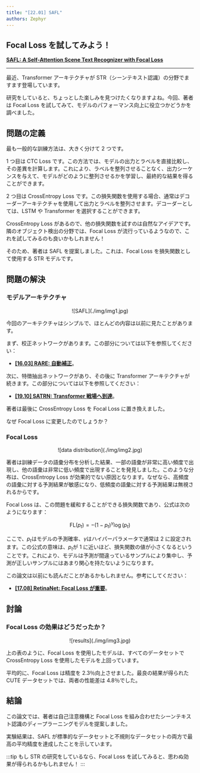 ```yaml
---
title: "[22.01] SAFL"
authors: Zephyr
---
```


## Focal Loss を試してみよう！

[**SAFL: A Self-Attention Scene Text Recognizer with Focal Loss**](https://arxiv.org/abs/2201.00132)

---

最近、Transformer アーキテクチャが STR（シーンテキスト認識）の分野でますます登場しています。

研究をしていると、ちょっとした楽しみを見つけたくなりますよね。今回、著者は Focal Loss を試してみて、モデルのパフォーマンス向上に役立つかどうかを調べました。

## 問題の定義

最も一般的な訓練方法は、大きく分けて 2 つです。

1 つ目は CTC Loss です。この方法では、モデルの出力とラベルを直接比較し、その差異を計算します。これにより、ラベルを整列させることなく、出力シーケンスを与えて、モデルがどのように整列させるかを学習し、最終的な結果を得ることができます。

2 つ目は CrossEntropy Loss です。この損失関数を使用する場合、通常はデコーダーアーキテクチャを使用して出力とラベルを整列させます。デコーダーとしては、LSTM や Transformer を選択することができます。

CrossEntropy Loss があるので、他の損失関数を試すのは自然なアイデアです。隣のオブジェクト検出の分野では、Focal Loss が流行っているようなので、これを試してみるのも良いかもしれません！

そのため、著者は SAFL を提案しました。これは、Focal Loss を損失関数として使用する STR モデルです。

## 問題の解決

### モデルアーキテクチャ

<div align="center">
<figure style={{"width": "85%"}}>
![SAFL](./img/img1.jpg)
</figure>
</div>

今回のアーキテクチャはシンプルで、ほとんどの内容は以前に見たことがあります。

まず、校正ネットワークがあります。この部分については以下を参照してください：

- [**[16.03] RARE: 自動補正**](../1603-rare/index.md)。

次に、特徴抽出ネットワークがあり、その後に Transformer アーキテクチャが続きます。この部分については以下を参照してください：

- [**[19.10] SATRN: Transformer 戦場へ到達**](../1910-satrn/index.md)。

著者は最後に CrossEntropy Loss を Focal Loss に置き換えました。

なぜ Focal Loss に変更したのでしょうか？

### Focal Loss

<div align="center">
<figure style={{"width": "85%"}}>
![data distribution](./img/img2.jpg)
</figure>
</div>

著者は訓練データの語彙分布を分析した結果、一部の語彙が非常に高い頻度で出現し、他の語彙は非常に低い頻度で出現することを発見しました。このような分布は、CrossEntropy Loss が効果的でない原因となります。なぜなら、高頻度の語彙に対する予測結果が敏感になり、低頻度の語彙に対する予測結果は無視されるからです。

Focal Loss は、この問題を緩和することができる損失関数であり、公式は次のようになります：

$$
\text{FL}(p_t) = -(1 - p_t)^\gamma \log(p_t)
$$

ここで、$p_t$はモデルの予測確率、$\gamma$はハイパーパラメータで通常は 2 に設定されます。この公式の意味は、$p_t$が 1 に近いほど、損失関数の値が小さくなるということです。これにより、モデルは予測が間違っているサンプルにより集中し、予測が正しいサンプルにはあまり関心を持たないようになります。

この論文は以前にも読んだことがあるかもしれません。参考にしてください：

- [**[17.08] RetinaNet: Focal Loss が重要**](../../object-detection/1708-retinanet/index.md)。

## 討論

### Focal Loss の効果はどうだったか？

<div align="center">
<figure style={{"width": "80%"}}>
![results](./img/img3.jpg)
</figure>
</div>

上の表のように、Focal Loss を使用したモデルは、すべてのデータセットで CrossEntropy Loss を使用したモデルを上回っています。

平均的に、Focal Loss は精度を 2.3％向上させました。最良の結果が得られた CUTE データセットでは、両者の性能差は 4.8％でした。

## 結論

この論文では、著者は自己注意機構と Focal Loss を組み合わせたシーンテキスト認識のディープラーニングモデルを提案しました。

実験結果は、SAFL が標準的なデータセットと不規則なデータセットの両方で最高の平均精度を達成したことを示しています。

:::tip
もし STR の研究をしているなら、Focal Loss を試してみると、思わぬ効果が得られるかもしれません！
:::
